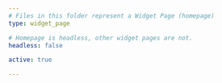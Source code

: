```yaml
---
# Files in this folder represent a Widget Page (homepage)
type: widget_page

# Homepage is headless, other widget pages are not.
headless: false

active: true

---
```

